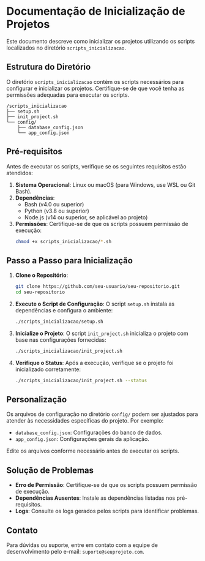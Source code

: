 # Documentação de Inicialização de Projetos

Este documento descreve como inicializar os projetos utilizando os scripts localizados no diretório `scripts_inicializacao`.

## Estrutura do Diretório

O diretório `scripts_inicializacao` contém os scripts necessários para configurar e inicializar os projetos. Certifique-se de que você tenha as permissões adequadas para executar os scripts.

```
/scripts_inicializacao
├── setup.sh
├── init_project.sh
└── config/
    ├── database_config.json
    └── app_config.json
```

## Pré-requisitos

Antes de executar os scripts, verifique se os seguintes requisitos estão atendidos:

1. **Sistema Operacional**: Linux ou macOS (para Windows, use WSL ou Git Bash).
2. **Dependências**:
   - Bash (v4.0 ou superior)
   - Python (v3.8 ou superior)
   - Node.js (v14 ou superior, se aplicável ao projeto)
3. **Permissões**: Certifique-se de que os scripts possuem permissão de execução:
   ```bash
   chmod +x scripts_inicializacao/*.sh
   ```

## Passo a Passo para Inicialização

1. **Clone o Repositório**:
   ```bash
   git clone https://github.com/seu-usuario/seu-repositorio.git
   cd seu-repositorio
   ```

2. **Execute o Script de Configuração**:
   O script `setup.sh` instala as dependências e configura o ambiente:
   ```bash
   ./scripts_inicializacao/setup.sh
   ```

3. **Inicialize o Projeto**:
   O script `init_project.sh` inicializa o projeto com base nas configurações fornecidas:
   ```bash
   ./scripts_inicializacao/init_project.sh
   ```

4. **Verifique o Status**:
   Após a execução, verifique se o projeto foi inicializado corretamente:
   ```bash
   ./scripts_inicializacao/init_project.sh --status
   ```

## Personalização

Os arquivos de configuração no diretório `config/` podem ser ajustados para atender às necessidades específicas do projeto. Por exemplo:

- `database_config.json`: Configurações do banco de dados.
- `app_config.json`: Configurações gerais da aplicação.

Edite os arquivos conforme necessário antes de executar os scripts.

## Solução de Problemas

- **Erro de Permissão**: Certifique-se de que os scripts possuem permissão de execução.
- **Dependências Ausentes**: Instale as dependências listadas nos pré-requisitos.
- **Logs**: Consulte os logs gerados pelos scripts para identificar problemas.

## Contato

Para dúvidas ou suporte, entre em contato com a equipe de desenvolvimento pelo e-mail: `suporte@seuprojeto.com`.
